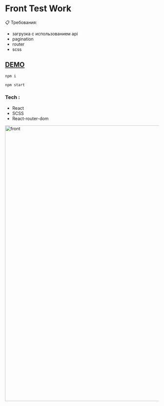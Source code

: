 # Front Test Work
:clipboard: Требования:
- загрузка с использованием api
- pagination
- router
- scss
## [DEMO](https://annqk.github.io/beer-app/)
``` bash
npm i
```
``` bash 
npm start
```
### Tech :
- React
- SCSS
- React-router-dom
<img width="901" alt="front" src="https://user-images.githubusercontent.com/89069692/180513367-b07682d4-ae66-4de7-a51f-5d10176b46be.png">
